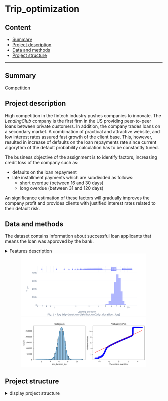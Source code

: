 # Trip_optimization

## Content

* [Summary](README.md#Summary)  
* [Project description](README.md#Project-description)  
* [Data and methods](README.md#Data-and-methods)                                
* [Project structure](README.md#Project-structure)                   


---

## Summary
[Competition](https://www.kaggle.com/competitions/nyc-taxi-trip-duration/data)
  

## Project description

High competition in the fintech industry pushes companies to innovate. The *LendingClub* company is the first firm in the US providing peer-to-peer loans between private customers. In addition, the company trades loans on a secondary market. A combination of practical and attractive website, and low interest rates assured fast growth of the client base. This, however, resulted in increase of defaults on the loan repayments rate since current algorythm of the default probability calculation has to be constantly tuned. 

The business objective of the assignment is to identify factors, increasing credit loss of the company such as:
* defaults on the loan repayment
* late installment payments which are subdivided as follows:
    * short overdue (between 16 and 30 days)
    * long overdue (between 31 and 120 days)

An significance estimation of these factors will gradually improves the company profit and provides clients with justified interest rates related to their default risk. 

## Data and methods

The dataset contains information about successful loan applicants that means the loan was approved by the bank. 



<details>
    <summary>Features description</summary>

text
</details>

<div align="center"> 
<img src="./figures/fig_1.png" width="400">  </div>

<div align="center"><img src="./figures/fig_2.png" width="400">  </div>


## Project structure

<details>
  <summary>display project structure </summary>

```Python
Loan_repayment
├── .gitignore
├── config
│   └── config.json     # configuration settings
├── data                # data archive
│  
├── figures
│   ├── fig_1.png
.....
│   └── fig_xx.png
├── models              # models and weights
│   ├── xxx.pkl
.....
│   └── xxx.pkl
├── notebooks           # notebooks
│   └── Loan_repayment.ipynb

├── README.md
├── requirements.txt    
└── utils               # functions and data loaders
    └── reader_config.py
```
</details>
